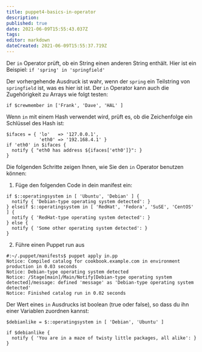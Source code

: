 ```yaml
---
title: puppet4-basics-in-operator
description: 
published: true
date: 2021-06-09T15:55:43.037Z
tags: 
editor: markdown
dateCreated: 2021-06-09T15:55:37.719Z
---
```


Der `in` Operator prüft, ob ein String einen anderen String enthält. Hier ist ein Beispiel:
`if 'spring' in 'springfield'`

Der vorhergehende Ausdruck ist wahr, wenn der `spring` ein Teilstring von `springfield` ist, was es hier ist ist. 
Der `in` Operator kann auch die Zugehörigkeit zu Arrays wie folgt testen:

`if $crewmember in ['Frank', 'Dave', 'HAL' ]`

Wenn `in` mit einem Hash verwendet wird, prüft es, ob die Zeichenfolge ein Schlüssel des Hash ist:

```
$ifaces = { 'lo'   => '127.0.0.1', 
            'eth0' => '192.168.4.1' }
if 'eth0' in $ifaces {
  notify { "eth0 has address ${ifaces['eth0']}": }
}
```

Die folgenden Schritte zeigen Ihnen, wie Sie den `in` Operator benutzen können:

1. Füge den folgenden Code in dein manifest ein:
```
if $::operatingsystem in [ 'Ubuntu', 'Debian' ] {
  notify { 'Debian-type operating system detected': }
} elseif $::operatingsystem in [ 'RedHat', 'Fedora', 'SuSE', 'CentOS' ] {
  notify { 'RedHat-type operating system detected': }
} else {
  notify { 'Some other operating system detected': }
}
```

2. Führe einen Puppet run aus 
```
#:~/.puppet/manifests$ puppet apply in.pp
Notice: Compiled catalog for cookbook.example.com in environment production in 0.03 seconds
Notice: Debian-type operating system detected
Notice: /Stage[main]/Main/Notify[Debian-type operating system detected]/message: defined 'message' as 'Debian-type operating system detected'
Notice: Finished catalog run in 0.02 seconds
```

Der Wert eines `in` Ausdrucks ist boolean (true oder false), so dass du ihn einer Variablen zuordnen kannst:
```
$debianlike = $::operatingsystem in [ 'Debian', 'Ubuntu' ]

if $debianlike {
  notify { 'You are in a maze of twisty little packages, all alike': }
}
```